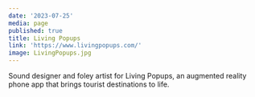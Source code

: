 ```yaml
---
date: '2023-07-25'
media: page
published: true
title: Living Popups
link: 'https://www.livingpopups.com/'
image: LivingPopups.jpg
---
```

Sound designer and foley artist for Living Popups, an augmented reality phone app that brings tourist destinations to life.
